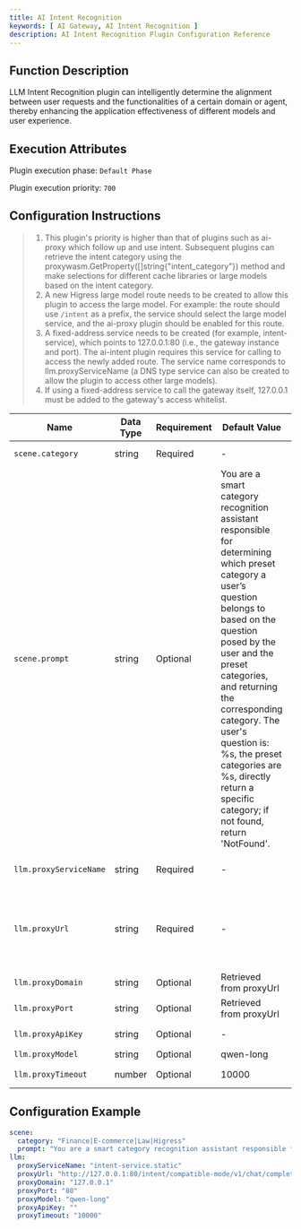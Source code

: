 ```yaml
---
title: AI Intent Recognition
keywords: [ AI Gateway, AI Intent Recognition ]
description: AI Intent Recognition Plugin Configuration Reference
---
```

## Function Description
LLM Intent Recognition plugin can intelligently determine the alignment between user requests and the functionalities of a certain domain or agent, thereby enhancing the application effectiveness of different models and user experience.

## Execution Attributes
Plugin execution phase: `Default Phase`

Plugin execution priority: `700`

## Configuration Instructions
> 1. This plugin's priority is higher than that of plugins such as ai-proxy which follow up and use intent. Subsequent plugins can retrieve the intent category using the proxywasm.GetProperty([]string{"intent_category"}) method and make selections for different cache libraries or large models based on the intent category.
> 2. A new Higress large model route needs to be created to allow this plugin to access the large model. For example: the route should use `/intent` as a prefix, the service should select the large model service, and the ai-proxy plugin should be enabled for this route.
> 3. A fixed-address service needs to be created (for example, intent-service), which points to 127.0.0.1:80 (i.e., the gateway instance and port). The ai-intent plugin requires this service for calling to access the newly added route. The service name corresponds to llm.proxyServiceName (a DNS type service can also be created to allow the plugin to access other large models).
> 4. If using a fixed-address service to call the gateway itself, 127.0.0.1 must be added to the gateway's access whitelist.

| Name           |   Data Type        | Requirement | Default Value | Description                                                      |
| -------------- | --------------- | ----------- | ------------- | --------------------------------------------------------------- |
| `scene.category`         | string          | Required     | -             | Preset scene categories, separated by "|", e.g.: "Finance|E-commerce|Law|Higress" |
| `scene.prompt`         | string          | Optional     | You are a smart category recognition assistant responsible for determining which preset category a user’s question belongs to based on the question posed by the user and the preset categories, and returning the corresponding category. The user's question is: %s, the preset categories are %s, directly return a specific category; if not found, return 'NotFound'.     | llm request prompt template |
| `llm.proxyServiceName`         | string          | Required     | -             | Newly created Higress service pointing to the large model (use the FQDN value from Higress) |
| `llm.proxyUrl`         | string          | Required     | -             | The full path to the large model route request address, which can be the gateway’s own address or the address of another large model (OpenAI protocol), for example: http://127.0.0.1:80/intent/compatible-mode/v1/chat/completions |
| `llm.proxyDomain`         | string          | Optional     |   Retrieved from proxyUrl      | Domain of the large model service |
| `llm.proxyPort`         | string          | Optional     | Retrieved from proxyUrl     | Port number of the large model service |
| `llm.proxyApiKey`         | string          | Optional     | -             | API_KEY corresponding to the external large model service when using it |
| `llm.proxyModel`         | string          | Optional     | qwen-long      | Type of the large model |
| `llm.proxyTimeout`         | number          | Optional     | 10000         | Timeout for calling the large model, unit ms, default: 10000ms |

## Configuration Example
```yaml
scene:
  category: "Finance|E-commerce|Law|Higress"
  prompt: "You are a smart category recognition assistant responsible for determining which preset category a user's question belongs to based on the question posed by the user and the preset categories, and returning the corresponding category. The user's question is: '%s', the preset categories are '%s', directly return a specific category; if not found, return 'NotFound'."
llm:
  proxyServiceName: "intent-service.static"
  proxyUrl: "http://127.0.0.1:80/intent/compatible-mode/v1/chat/completions"
  proxyDomain: "127.0.0.1"
  proxyPort: "80"
  proxyModel: "qwen-long"
  proxyApiKey: ""
  proxyTimeout: "10000"
```
